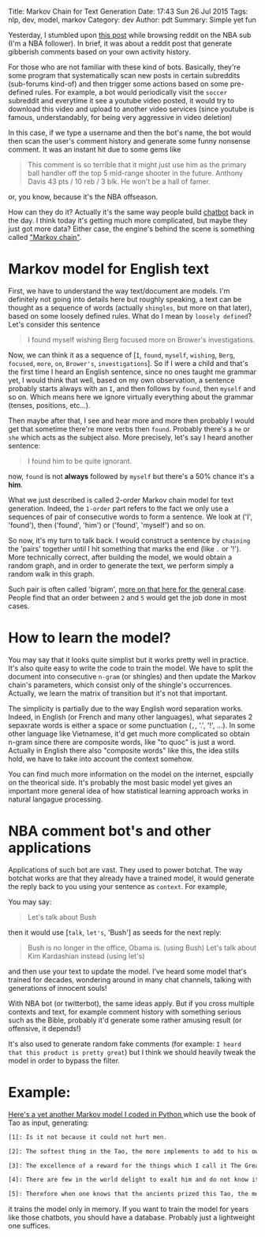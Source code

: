 Title: Markov Chain for Text Generation
Date: 17:43 Sun 26 Jul 2015
Tags: nlp, dev, model, markov
Category: dev
Author: pdt
Summary: Simple yet fun

Yesterday, I stumbled upon [this post](https://www.reddit.com/r/nba/comments/3ei3i7/theres_a_bot_that_comments_as_you_based_on_your/)
while browsing reddit on the NBA sub (I'm a NBA follower).
In brief, it was about a reddit post that generate gibberish comments based on your
own activity history.

For those who are not familiar with these kind of bots. Basically, they're some program
that systematically scan new posts in certain subreddits (sub-forums kind-of) and
then trigger some actions based on some pre-defined rules. For example, a bot
would periodically visit the `soccer` subreddit and everytime it see a youtube video posted,
it would try to download this video and upload to another video services (since youtube is famous, understandably,
for being very aggressive in video deletion)

In this case, if we type a username and then the bot's name, the bot would then scan
the user's comment history and generate some funny nonsense comment. It was an instant hit
due to some gems like

> This comment is so terrible that it might just use him as the primary ball handler
> off the top 5 mid-range shooter in the future.
> Anthony Davis 43 pts / 10 reb / 3 blk. He won't be a hall of famer.


or, you know, because it's the NBA offseason.

How can they do it? Actually it's the same way people build [chatbot](https://en.wikipedia.org/wiki/Mark_V._Shaney) back in the day.
I think today it's getting much more complicated, but maybe they just got more data?
Either case, the engine's behind the scene is something called ["Markov chain"](https://en.wikipedia.org/wiki/Markov_chain).

# Markov model for English text
First, we have to understand the way text/document are models. I'm definitely not going into details
here but roughly speaking, a text can be thought as a sequence of words (actually `shingles`, but more on that later),
based on some loosely defined rules. What do I mean by `loosely defined`? Let's consider this sentence

> I found myself wishing Berg focused more on Brower's investigations.

Now, we can think it as a sequence of [`I`, `found`, `myself`, `wishing`, `Berg`, `focused`, `more`,
`on`, `Brower's`, `investigations`]. So if I were a child and that's the first time I heard an English
sentence, since no ones taught me grammar yet, I would think that well, based on my own observation,
a sentence probably starts always with an `I`, and then follows by `found`, then `myself` and so on.
Which means here we ignore virtually everything about the grammar (tenses, positions, etc...).

Then maybe after that, I see and hear more and more then probably I would get that sometime there're more verbs
then `found`. Probably there's a `he` or `she` which acts as the subject also. More precisely,
let's say I heard another sentence:

> I found him to be quite ignorant.

now, `found` is not **always** followed by `myself` but there's a 50% chance it's a **him**.

What we just described is called 2-order Markov chain model for text generation. Indeed, the `1-order` part
refers to the fact we only use a sequences of pair of consecutive words to form a sentence.
We look at ('I', 'found'), then ('found', 'him') or ('found', 'myself') and so on.

So now, it's my turn to talk back. I would construct a sentence by `chaining` the 'pairs' together until I hit
something that marks the end (like `.` or '!'). More technically correct, after building the model,
we would obtain a random graph, and in order to generate the text, we perform simply a random walk in this graph.

Such pair is often called 'bigram', [more on that here for the general case](https://en.wikipedia.org/wiki/N-gram).
People find that an order between `2` and `5` would get the job done in most cases.

# How to learn the model?
You may say that it looks quite simplist but it works pretty well in practice. It's also quite easy
to write the code to train the model. We have to split the document into consecutive `n-gram` (or shingles)
and then update the Markov chain's parameters, which consist only of the shingle's occurrences. Actually,
we learn the matrix of transition but it's not that important.

The simplicity is partially due to the way English word separation works. Indeed, in English (or French and many other languages),
what separates 2 sepaxrate words is either a space or some punctuation (`,`, '.', '!', ...). In some other language like
Vietnamese, it'd get much more complicated so obtain n-gram since there are composite words, like "to quoc" is just a word.
Actually in English there also "composite words" like this, the idea stills hold, we have to take into account the context somehow.

You can find much more information on the model on the internet, espcially on the theorical side. It's probably the most
basic model yet gives an important more general idea of how statistical learning approach works in natural langague processing.

# NBA comment bot's and other applications
Applications of such bot are vast. They used to power botchat. The way botchat works are that they already have a trained model,
it would generate the reply back to you using your sentence as `context`. For example,

You may say:
> Let's talk about Bush

then it would use [`talk`, `let's`, 'Bush'] as seeds for the next reply:

> Bush is no longer in the office, Obama is. (using Bush)
> Let's talk about Kim Kardashian instead (using let's)

and then use your text to update the model. I've heard some model that's trained for decades, wondering around
in many chat channels, talking with generations of innocent souls!

With NBA bot (or twitterbot), the same ideas apply. But if you cross multiple contexts and text, for example
comment history with something serious such as the Bible, probably it'd generate some rather amusing result (or offensive, it depends!)

It's also used to generate random fake comments (for example: `I heard that this product is pretty great`)
but I think we should heavily tweak the model in order to bypass the filter.

# Example:
[Here's a yet another Markov model I coded in Python ](https://github.com/siolag161/markov_generator) which use the book of Tao as input,
generating:

```bash
[1]: Is it not because it could not hurt men.

[2]: The softest thing in the Tao, the more implements to add to his own person last, and do not know it.

[3]: The excellence of a reward for the things which I call it The Great.

[4]: There are few in the world delight to exalt him and do not know it.

[5]: Therefore when one knows that the ancients prized this Tao, the more.
```

it trains the model only in memory. If you want to train the model for years like those chatbots, you should have a database.
Probably just a lightweight one suffices.
